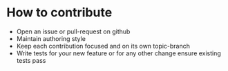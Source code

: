 # How to contribute

- Open an issue or pull-request on github
- Maintain authoring style
- Keep each contribution focused and on its own topic-branch
- Write tests for your new feature or for any other change ensure existing tests pass